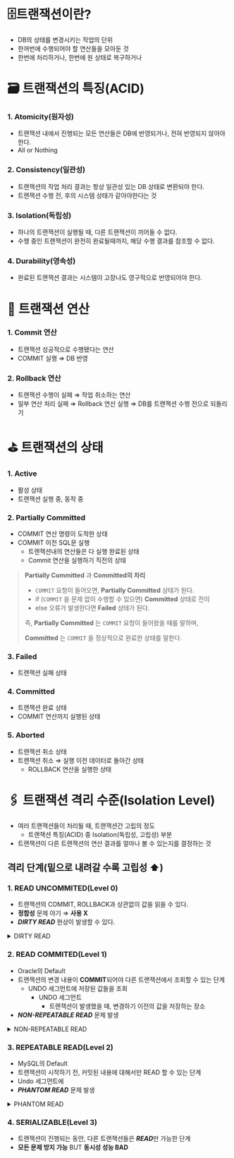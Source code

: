 # 🗄️트랜잭션이란?

- DB의 상태를 변경시키는 작업의 단위
- 한꺼번에 수행되어야 할 연산들을 모아둔 것
- 한번에 처리하거나, 한번에 원 상태로 복구하거나

# 🗃️ 트랜잭션의 특징(ACID)

### 1. Atomicity(원자성)

- 트랜잭션 내에서 진행되는 모든 연산들은 DB에 반영되거나, 전혀 반영되지 않아야한다.
- All or Nothing

### 2. Consistency(일관성)

- 트랜잭션의 작업 처리 결과는 항상 일관성 있는 DB 상태로 변환되야 한다.
- 트랜잭션 수행 전, 후의 시스템 상태가 같아야한다는 것

### 3. Isolation(독립성)

- 하나의 트랜잭션이 실행될 때, 다른 트랜잭션이 끼어들 수 없다.
- 수행 중인 트랜잭션이 완전히 완료될때까지, 해당 수행 결과를 참조할 수 없다.

### 4. Durability(영속성)

- 완료된 트랜잭션 결과는 시스템이 고장나도 영구적으로 반영되어야 한다.

# 🧮 트랜잭션 연산

### 1. Commit 연산

- 트랜잭션 성공적으로 수행됐다는 연산
- COMMIT 실행 ⇒ DB 반영

### 2. Rollback 연산

- 트랜잭션 수행이 실패 ⇒ 작업 취소하는 연산
- 일부 연산 처리 실패 ⇒ Rollback 연산 실행 ⇒ DB를 트랜잭션 수행 전으로 되돌리기

# ⛳ 트랜잭션의 상태

### 1. Active

- 활성 상태
- 트랜잭션 실행 중, 동작 중

### 2. Partially Committed

- COMMIT 연산 명령이 도착한 상태
- COMMIT 이전 SQL문 실행
    - 트랜잭션내의 연산들은 다 실행 완료된 상태
    - Commit 연산을 실행하기 직전의 상태

> **Partially Committed** 과 **Committed의 차리**
>
>
>
> - `COMMIT` 요청이 들어오면, **Partially Committed** 상태가 된다.
> - if (`COMMIT` 을 문제 없이 수행할 수 있으면) **Committed** 상태로 전이
> - else 오류가 발생한다면 **Failed** 상태가 된다.
>
> 즉, **Partially Committed** 는 `COMMIT` 요청이 들어왔을 때를 말하며,
>
> **Committed** 는 `COMMIT` 을 정상적으로 완료한 상태를 말한다.
>

### 3. Failed

- 트랜잭션 실패 상태

### 4. Committed

- 트랜잭션 완료 상태
- COMMIT 연산까지 실행된 상태

### 5. Aborted

- 트랜잭션 취소 상태
- 트랜잭션 취소 ⇒ 실행 이전 데이터로 돌아간 상태
    - ROLLBACK 연산을 실행한 상태

# 🖇️ 트랜잭션 격리 수준(Isolation Level)

- 여러 트랜잭션들이 처리될 때, 트랜잭션간 고립의 정도
    - 트랜잭션 특징(ACID) 중 Isolation(독립성, 고립성) 부분
- 트랜잭션이 다른 트랜잭션의 연산 결과를 얼마나 볼 수 있는지를 결정하는 것

## 격리 단계(밑으로 내려갈 수록 고립성 ⬆️)

### 1. READ UNCOMMITED(Level 0)

- 트랜잭션의 COMMIT, ROLLBACK과 상관없이 값을 읽을 수 있다.
- **정합성** 문제 야기 ⇒ **사용 X**
- ***DIRTY READ*** 현상이 발생할 수 있다.
<details>
<summary>DIRTY READ</summary>
<div markdown="1">

- 특정 트랜잭션 작업이 완료되지 않았지만 다른 트랜잭션에서 변경된 데이터를 읽는 상황

![img_2.png](img_2.png)
</div>
</details>
        


### 2. READ COMMITED(Level 1)

- Oracle의 Default
- 트랜잭션의 변경 내용이 **COMMIT**되어야 다른 트랜잭션에서 조회할 수 있는 단계
    - UNDO 세그먼트에 저장된 값들을 조회
        - UNDO 세그먼트
            - 트랜잭션이 발생했을 때, 변경하기 이전의 값을 저장하는 장소
- ***NON-REPEATABLE READ*** 문제 발생
<details>
<summary>NON-REPEATABLE READ</summary>
<div markdown="1">

- 트랜잭션에서 같은 쿼리 2번을 실행했으나 결과가 다른 현상
- 쿼리 호출 사이에 타 트랜잭션이 개입하여 ***일관성(ACID의 Consistency)*** 위반

![img_1.png](img_1.png)

</div>
</details>
        


### 3. REPEATABLE READ(Level 2)

- MySQL의 Default
- 트랜잭션이 시작하기 전, 커밋된 내용에 대해서만 READ 할 수 있는 단계
- Undo 세그먼트에
- ***PHANTOM READ*** 문제 발생
<details>
<summary>PHANTOM READ</summary>
<div markdown="1">

- 트랜잭션 시작할 때 읽었던 데이터에 존재하지 않다가 이후 다시 읽었을 때, 유령처럼 등장하는 현상
  - ***일관성(ACID의 Consistency)*** 위반
- 쿼리 호출 사이에 타 트랜잭션이 개입하여 ***일관성(ACID의 Consistency)*** 위반

![img_3.png](img_3.png)

</div>
</details>
        


### 4. SERIALIZABLE(Level 3)

- 트랜잭션이 진행되는 동안, 다른 트랜잭션들은 ***READ***만 가능한 단계
- **모든 문제 방지 가능** BUT **동시성 성능 BAD**